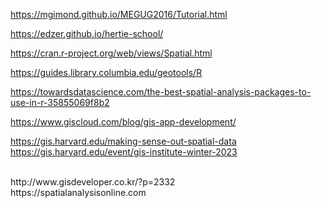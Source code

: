 https://mgimond.github.io/MEGUG2016/Tutorial.html   

https://edzer.github.io/hertie-school/   

https://cran.r-project.org/web/views/Spatial.html   

https://guides.library.columbia.edu/geotools/R   

https://towardsdatascience.com/the-best-spatial-analysis-packages-to-use-in-r-35855069f8b2   

https://www.giscloud.com/blog/gis-app-development/   



https://gis.harvard.edu/making-sense-out-spatial-data   
https://gis.harvard.edu/event/gis-institute-winter-2023   


<br>
http://www.gisdeveloper.co.kr/?p=2332   


<br>
https://spatialanalysisonline.com   
